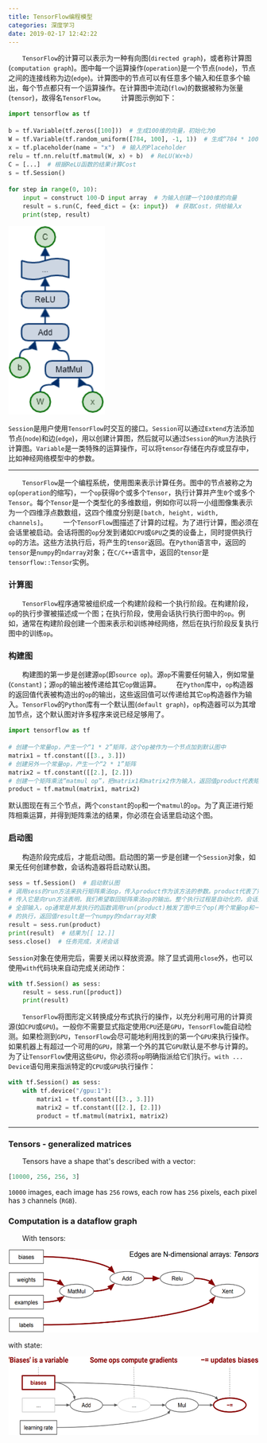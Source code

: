 ```yaml
---
title: TensorFlow编程模型
categories: 深度学习
date: 2019-02-17 12:42:22
---
```

&emsp;&emsp;`TensorFlow`的计算可以表示为一种有向图(`directed graph`)，或者称计算图(`computation graph`)。图中每一个运算操作(`operation`)是一个节点(`node`)，节点之间的连接线称为边(`edge`)。计算图中的节点可以有任意多个输入和任意多个输出，每个节点都只有一个运算操作。在计算图中流动(`flow`)的数据被称为张量(`tensor`)，故得名`TensorFlow`。<!--more-->
&emsp;&emsp;计算图示例如下：

``` python
import tensorflow as tf

b = tf.Variable(tf.zeros([100]))  # 生成100维的向量，初始化为0
W = tf.Variable(tf.random_uniform([784, 100], -1, 1))  # 生成“784 * 100”的随机矩阵W
x = tf.placeholder(name = "x")  # 输入的Placeholder
relu = tf.nn.relu(tf.matmul(W, x) + b)  # ReLU(Wx+b)
C = [...]  # 根据ReLU函数的结果计算Cost
s = tf.Session()

for step in range(0, 10):
    input = construct 100-D input array  # 为输入创建一个100维的向量
    result = s.run(C, feed_dict = {x: input})  # 获取Cost，供给输入x
    print(step, result)
```

<img src="./TensorFlow编程模型/1.png" height="380" width="194">

`Session`是用户使用`TensorFlow`时交互的接口。`Session`可以通过`Extend`方法添加节点(`node`)和边(`edge`)，用以创建计算图，然后就可以通过`Session`的`Run`方法执行计算图。`Variable`是一类特殊的运算操作，可以将`tensor`存储在内存或显存中，比如神经网络模型中的参数。

---

&emsp;&emsp;`TensorFlow`是一个编程系统，使用图来表示计算任务。图中的节点被称之为`op`(`operation`的缩写)，一个`op`获得`0`个或多个`Tensor`，执行计算并产生`0`个或多个`Tensor`。每个`Tensor`是一个类型化的多维数组，例如你可以将一小组图像集表示为一个四维浮点数数组，这四个维度分别是`[batch, height, width, channels]`。
&emsp;&emsp;一个`TensorFlow`图描述了计算的过程。为了进行计算，图必须在会话里被启动。会话将图的`op`分发到诸如`CPU`或`GPU`之类的设备上，同时提供执行`op`的方法。这些方法执行后，将产生的`tensor`返回。在`Python`语言中，返回的`tensor`是`numpy`的`ndarray`对象；在`C/C++`语言中，返回的`tensor`是`tensorflow::Tensor`实例。

### 计算图

&emsp;&emsp;`TensorFlow`程序通常被组织成一个构建阶段和一个执行阶段。在构建阶段，`op`的执行步骤被描述成一个图；在执行阶段，使用会话执行执行图中的`op`。例如，通常在构建阶段创建一个图来表示和训练神经网络，然后在执行阶段反复执行图中的训练`op`。

### 构建图

&emsp;&emsp;构建图的第一步是创建源`op`(即`source op`)。源`op`不需要任何输入，例如常量(`Constant`)；源`op`的输出被传递给其它`op`做运算。
&emsp;&emsp;在`Python`库中，`op`构造器的返回值代表被构造出的`op`的输出，这些返回值可以传递给其它`op`构造器作为输入。`TensorFlow`的`Python`库有一个默认图(`default graph`)，`op`构造器可以为其增加节点，这个默认图对许多程序来说已经足够用了。

``` python
import tensorflow as tf

# 创建一个常量op，产生一个“1 * 2”矩阵，这个op被作为一个节点加到默认图中
matrix1 = tf.constant([[3., 3.]])
# 创建另外一个常量op，产生一个“2 * 1”矩阵
matrix2 = tf.constant([[2.], [2.]])
# 创建一个矩阵乘法“matmul op”，把matrix1和matrix2作为输入，返回值product代表矩阵乘法的结果
product = tf.matmul(matrix1, matrix2)
```

默认图现在有三个节点，两个`constant`的`op`和一个`matmul`的`op`。为了真正进行矩阵相乘运算，并得到矩阵乘法的结果，你必须在会话里启动这个图。

### 启动图

&emsp;&emsp;构造阶段完成后，才能启动图。启动图的第一步是创建一个`Session`对象，如果无任何创建参数，会话构造器将启动默认图。

``` python
sess = tf.Session()  # 启动默认图
# 调用sess的run方法来执行矩阵乘法op，传入product作为该方法的参数。product代表了矩阵乘法op的输出，
# 传入它是向run方法表明，我们希望取回矩阵乘法op的输出。整个执行过程是自动化的，会话负责传递op所需的
# 全部输入，op通常是并发执行的函数调用run(product)触发了图中三个op(两个常量op和一个矩阵乘法op)
# 的执行，返回值result是一个numpy的ndarray对象
result = sess.run(product)
print(result)  # 结果为[[ 12.]]
sess.close()  # 任务完成，关闭会话
```

`Session`对象在使用完后，需要关闭以释放资源。除了显式调用`close`外，也可以使用`with`代码块来自动完成关闭动作：

``` python
with tf.Session() as sess:
    result = sess.run([product])
    print(result)
```

&emsp;&emsp;`TensorFlow`将图形定义转换成分布式执行的操作，以充分利用可用的计算资源(如`CPU`或`GPU`)。一般你不需要显式指定使用`CPU`还是`GPU`，`TensorFlow`能自动检测。如果检测到`GPU`，`TensorFlow`会尽可能地利用找到的第一个`GPU`来执行操作。如果机器上有超过一个可用的`GPU`，除第一个外的其它`GPU`默认是不参与计算的。为了让`TensorFlow`使用这些`GPU`，你必须将`op`明确指派给它们执行。`with ... Device`语句用来指派特定的`CPU`或`GPU`执行操作：

``` python
with tf.Session() as sess:
    with tf.device("/gpu:1"):
        matrix1 = tf.constant([[3., 3.]])
        matrix2 = tf.constant([[2.], [2.]])
        product = tf.matmul(matrix1, matrix2)
```

---

### Tensors - generalized matrices

&emsp;&emsp;Tensors have a shape that's described with a vector:

``` python
[10000, 256, 256, 3]
```

`10000` images, each image has `256` rows, each row has `256` pixels, each pixel has `3` channels (`RGB`).

### Computation is a dataflow graph

&emsp;&emsp;With tensors:

<img src="./TensorFlow编程模型/2.png" height="167" width="537">

with state:

<img src="./TensorFlow编程模型/3.png" height="158" width="565">